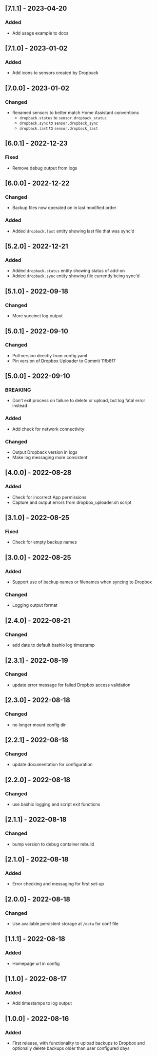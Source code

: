 ## [7.1.1] - 2023-04-20

### Added

- Add usage example to docs

## [7.1.0] - 2023-01-02

### Added

- Add icons to sensors created by Dropback

## [7.0.0] - 2023-01-02

### Changed

- Renamed sensors to better match Home Assistant conventions
    - `dropback.status` to `sensor.dropback_status`
    - `dropback.sync` to `sensor.dropback_sync`
    - `dropback.last` to `sensor.dropback_last`

## [6.0.1] - 2022-12-23

### Fixed

- Remove debug output from logs

## [6.0.0] - 2022-12-22

### Changed

- Backup files now operated on in last modified order

### Added

- Added `dropback.last` entity showing last file that was sync'd

## [5.2.0] - 2022-12-21

### Added

- Added `dropback.status` entity showing status of add-on
- Added `dropback.sync` entity showing file currently being sync'd

## [5.1.0] - 2022-09-18

### Changed

- More succinct log output

## [5.0.1] - 2022-09-10

### Changed

- Pull version directly from config.yaml
- Pin version of Dropbox Uploader to Commit 11fb8f7

## [5.0.0] - 2022-09-10

### BREAKING

- Don’t exit process on failure to delete or upload, but log fatal error instead

### Added

- Add check for network connectivity

### Changed

- Output Dropback version in logs
- Make log messaging more consistent

## [4.0.0] - 2022-08-28

### Added

- Check for incorrect App permissions
- Capture and output errors from dropbox_uploader.sh script

## [3.1.0] - 2022-08-25

### Fixed

- Check for empty backup names

## [3.0.0] - 2022-08-25

### Added

- Support use of backup names or filenames when syncing to Dropbox

### Changed

- Logging output format

## [2.4.0] - 2022-08-21

### Changed

- add date to default bashio log timestamp

## [2.3.1] - 2022-08-19

### Changed

- update error message for failed Dropbox access validation

## [2.3.0] - 2022-08-18

### Changed

- no longer mount config dir

## [2.2.1] - 2022-08-18

### Changed

- update documentation for configuration

## [2.2.0] - 2022-08-18

### Changed

- use bashio logging and script exit functions

## [2.1.1] - 2022-08-18

### Changed

- bump version to debug container rebuild

## [2.1.0] - 2022-08-18

### Added

- Error checking and messaging for first set-up

## [2.0.0] - 2022-08-18

### Changed

- Use available persistent storage at `/data` for conf file

## [1.1.1] - 2022-08-18

### Added

- Homepage url in config

## [1.1.0] - 2022-08-17

### Added

- Add timestamps to log output

## [1.0.0] - 2022-08-16

### Added

- First release, with functionality to upload backups to Dropbox and optionally delete backups older than user configured days

